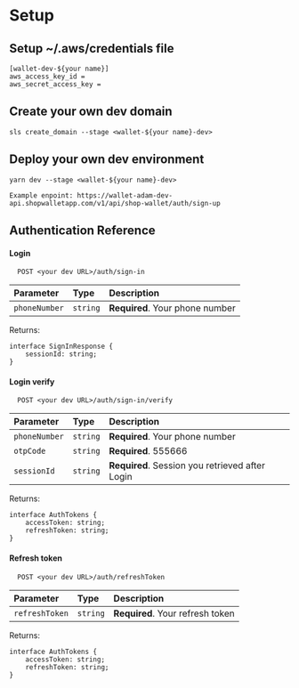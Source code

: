 # Setup

## Setup ~/.aws/credentials file

```
[wallet-dev-${your name}]
aws_access_key_id =
aws_secret_access_key =
```

## Create your own dev domain

```
sls create_domain --stage <wallet-${your name}-dev>
```

## Deploy your own dev environment

```
yarn dev --stage <wallet-${your name}-dev>

Example enpoint: https://wallet-adam-dev-api.shopwalletapp.com/v1/api/shop-wallet/auth/sign-up
```

## Authentication Reference

#### Login

```http
  POST <your dev URL>/auth/sign-in
```

| Parameter     | Type     | Description                     |
| :------------ | :------- | :------------------------------ |
| `phoneNumber` | `string` | **Required**. Your phone number |

Returns:

```
interface SignInResponse {
	sessionId: string;
}
```

#### Login verify

```http
  POST <your dev URL>/auth/sign-in/verify
```

| Parameter     | Type     | Description                                     |
| :------------ | :------- | :---------------------------------------------- |
| `phoneNumber` | `string` | **Required**. Your phone number                 |
| `otpCode`     | `string` | **Required**. 555666                            |
| `sessionId`   | `string` | **Required**. Session you retrieved after Login |

Returns:

```
interface AuthTokens {
	accessToken: string;
	refreshToken: string;
}
```

#### Refresh token

```http
  POST <your dev URL>/auth/refreshToken
```

| Parameter      | Type     | Description                      |
| :------------- | :------- | :------------------------------- |
| `refreshToken` | `string` | **Required**. Your refresh token |

Returns:

```
interface AuthTokens {
	accessToken: string;
	refreshToken: string;
}
```
